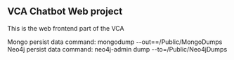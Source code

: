 ## VCA Chatbot Web project

This is the web frontend part of the VCA 

Mongo persist data command: mongodump --out==/Public/MongoDumps
Neo4j persist data command: neo4j-admin dump --to=/Public/Neo4jDumps
